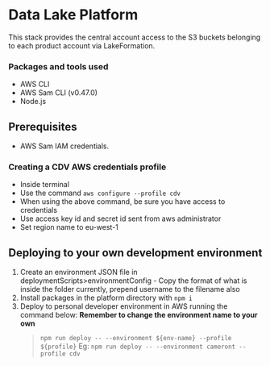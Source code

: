 # Data Lake Platform
This stack provides the central account access to the S3 buckets belonging to each product account via LakeFormation.

### Packages and tools used
-   AWS CLI
-   AWS Sam CLI (v0.47.0)
-   Node.js

## Prerequisites
 
- AWS Sam IAM credentials.

### Creating a CDV AWS credentials profile

-   Inside terminal
-   Use the command `aws configure --profile cdv`
-   When using the above command, be sure you have access to credentials
-   Use access key id and secret id sent from aws administrator 
-   Set region name to eu-west-1

## Deploying to your own development environment

1. Create an environment JSON file in deploymentScripts>environmentConfig - Copy the format of what is inside the folder currently, prepend username to the filename also
2. Install packages in the platform directory with `npm i`
3. Deploy to personal developer environment in AWS running the command below: **Remember to change the environment name to your own**
    > `npm run deploy -- --environment ${env-name} --profile ${profile}`
    > Eg: `npm run deploy -- --environment cameront --profile cdv`